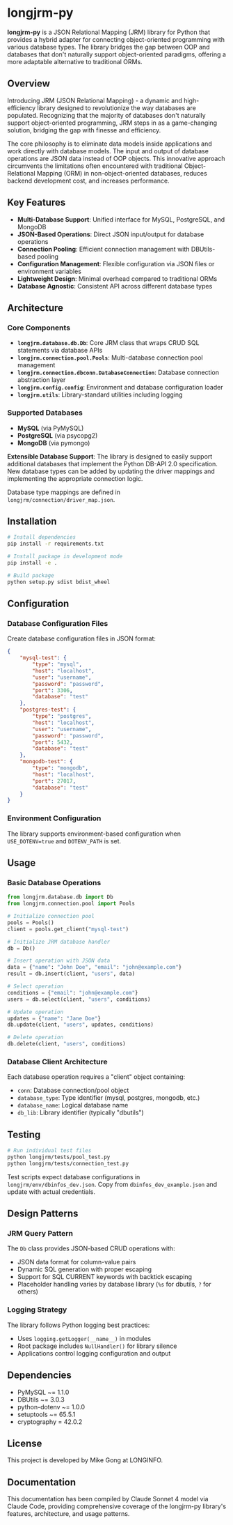 # longjrm-py

**longjrm-py** is a JSON Relational Mapping (JRM) library for Python that provides a hybrid adapter for connecting object-oriented programming with various database types. The library bridges the gap between OOP and databases that don't naturally support object-oriented paradigms, offering a more adaptable alternative to traditional ORMs.

## Overview

Introducing JRM (JSON Relational Mapping) - a dynamic and high-efficiency library designed to revolutionize the way databases are populated. Recognizing that the majority of databases don't naturally support object-oriented programming, JRM steps in as a game-changing solution, bridging the gap with finesse and efficiency.

The core philosophy is to eliminate data models inside applications and work directly with database models. The input and output of database operations are JSON data instead of OOP objects. This innovative approach circumvents the limitations often encountered with traditional Object-Relational Mapping (ORM) in non-object-oriented databases, reduces backend development cost, and increases performance.

## Key Features

- **Multi-Database Support**: Unified interface for MySQL, PostgreSQL, and MongoDB
- **JSON-Based Operations**: Direct JSON input/output for database operations
- **Connection Pooling**: Efficient connection management with DBUtils-based pooling
- **Configuration Management**: Flexible configuration via JSON files or environment variables
- **Lightweight Design**: Minimal overhead compared to traditional ORMs
- **Database Agnostic**: Consistent API across different database types

## Architecture

### Core Components

- **`longjrm.database.db.Db`**: Core JRM class that wraps CRUD SQL statements via database APIs
- **`longjrm.connection.pool.Pools`**: Multi-database connection pool management
- **`longjrm.connection.dbconn.DatabaseConnection`**: Database connection abstraction layer
- **`longjrm.config.config`**: Environment and database configuration loader
- **`longjrm.utils`**: Library-standard utilities including logging

### Supported Databases

- **MySQL** (via PyMySQL)
- **PostgreSQL** (via psycopg2)
- **MongoDB** (via pymongo)

**Extensible Database Support**: The library is designed to easily support additional databases that implement the Python DB-API 2.0 specification. New database types can be added by updating the driver mappings and implementing the appropriate connection logic.

Database type mappings are defined in `longjrm/connection/driver_map.json`.

## Installation

```bash
# Install dependencies
pip install -r requirements.txt

# Install package in development mode
pip install -e .

# Build package
python setup.py sdist bdist_wheel
```

## Configuration

### Database Configuration Files

Create database configuration files in JSON format:

```json
{
    "mysql-test": {
        "type": "mysql",
        "host": "localhost",
        "user": "username",
        "password": "password",
        "port": 3306,
        "database": "test"
    },
    "postgres-test": {
        "type": "postgres",
        "host": "localhost",
        "user": "username",
        "password": "password",
        "port": 5432,
        "database": "test"
    },
    "mongodb-test": {
        "type": "mongodb",
        "host": "localhost",
        "port": 27017,
        "database": "test"
    }
}
```

### Environment Configuration

The library supports environment-based configuration when `USE_DOTENV=true` and `DOTENV_PATH` is set.

## Usage

### Basic Database Operations

```python
from longjrm.database.db import Db
from longjrm.connection.pool import Pools

# Initialize connection pool
pools = Pools()
client = pools.get_client("mysql-test")

# Initialize JRM database handler
db = Db()

# Insert operation with JSON data
data = {"name": "John Doe", "email": "john@example.com"}
result = db.insert(client, "users", data)

# Select operation
conditions = {"email": "john@example.com"}
users = db.select(client, "users", conditions)

# Update operation
updates = {"name": "Jane Doe"}
db.update(client, "users", updates, conditions)

# Delete operation
db.delete(client, "users", conditions)
```

### Database Client Architecture

Each database operation requires a "client" object containing:
- `conn`: Database connection/pool object
- `database_type`: Type identifier (mysql, postgres, mongodb, etc.)
- `database_name`: Logical database name
- `db_lib`: Library identifier (typically "dbutils")

## Testing

```bash
# Run individual test files
python longjrm/tests/pool_test.py
python longjrm/tests/connection_test.py
```

Test scripts expect database configurations in `longjrm/env/dbinfos_dev.json`. Copy from `dbinfos_dev_example.json` and update with actual credentials.

## Design Patterns

### JRM Query Pattern
The `Db` class provides JSON-based CRUD operations with:
- JSON data format for column-value pairs
- Dynamic SQL generation with proper escaping
- Support for SQL CURRENT keywords with backtick escaping
- Placeholder handling varies by database library (`%s` for dbutils, `?` for others)

### Logging Strategy
The library follows Python logging best practices:
- Uses `logging.getLogger(__name__)` in modules
- Root package includes `NullHandler()` for library silence
- Applications control logging configuration and output

## Dependencies

- PyMySQL ~= 1.1.0
- DBUtils ~= 3.0.3
- python-dotenv ~= 1.0.0
- setuptools ~= 65.5.1
- cryptography = 42.0.2

## License

This project is developed by Mike Gong at LONGINFO.

## Documentation

This documentation has been compiled by Claude Sonnet 4 model via Claude Code, providing comprehensive coverage of the longjrm-py library's features, architecture, and usage patterns.

